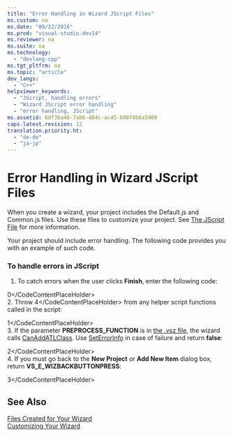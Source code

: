 ```yaml
---
title: "Error Handling in Wizard JScript Files"
ms.custom: na
ms.date: "09/22/2016"
ms.prod: "visual-studio-dev14"
ms.reviewer: na
ms.suite: na
ms.technology: 
  - "devlang-cpp"
ms.tgt_pltfrm: na
ms.topic: "article"
dev_langs: 
  - "C++"
helpviewer_keywords: 
  - "JScript, handling errors"
  - "Wizard JScript error handling"
  - "error handling, JScript"
ms.assetid: 6df3ba46-7ab6-484c-ac45-b08f4b6a5900
caps.latest.revision: 12
translation.priority.ht: 
  - "de-de"
  - "ja-jp"
---
```

# Error Handling in Wizard JScript Files
When you create a wizard, your project includes the Default.js and Common.js files. Use these files to customize your project. See [The JScript File](../vs140/jscript-file.md) for more information.  
  
 Your project should include error handling. The following code provides you with an example of such code.  
  
### To handle errors in JScript  
  
1.  To catch errors when the user clicks **Finish**, enter the following code:  
  
<CodeContentPlaceHolder>0\</CodeContentPlaceHolder>  
2.  Throw <CodeContentPlaceHolder>4\</CodeContentPlaceHolder> from any helper script functions called in the script:  
  
<CodeContentPlaceHolder>1\</CodeContentPlaceHolder>  
3.  If the parameter **PREPROCESS_FUNCTION** is in [the .vsz file](../vs140/.vsz-file--project-control-.md), the wizard calls [CanAddATLClass](../vs140/jscript-functions-for-c---wizards.md). Use [SetErrorInfo](../vs140/seterrorinfo.md) in case of failure and return **false**:  
  
<CodeContentPlaceHolder>2\</CodeContentPlaceHolder>  
4.  If you must go back to the **New Project** or **Add New Item** dialog box, return **VS_E_WIZBACKBUTTONPRESS**:  
  
<CodeContentPlaceHolder>3\</CodeContentPlaceHolder>  
## See Also  
 [Files Created for Your Wizard](../vs140/files-created-for-your-wizard.md)   
 [Customizing Your Wizard](../vs140/customizing-your-wizard.md)